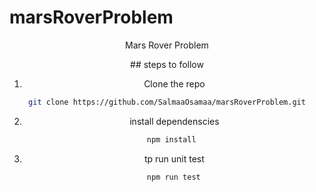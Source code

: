 # marsRoverProblem
<div id="header" align="center">
  <div >
  <p>Mars Rover Problem</p>
 ## steps to follow 
   
  1. Clone the repo 
```sh
git clone https://github.com/SalmaaOsamaa/marsRoverProblem.git
```
2. install dependenscies
 ```bash
   npm install
  ```
   
3. tp run unit test
```bash
   npm run test
   ```
</div>
</div>
